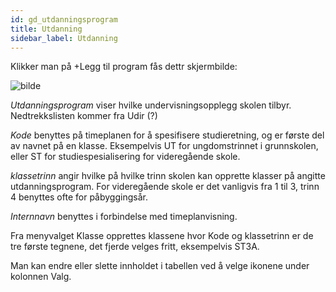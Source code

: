 ```yaml
---
id: gd_utdanningsprogram
title: Utdanning
sidebar_label: Utdanning
---
```

Klikker man på +Legg til program fås dettr skjermbilde:

![bilde](https://github.com/BarmanHanssen/iskole/assets/80097133/337d9614-9804-45cf-a7c1-6d1ece630dab)

_Utdanningsprogram_ viser hvilke undervisningsopplegg skolen tilbyr. Nedtrekkslisten kommer fra Udir (?)

_Kode_ benyttes på timeplanen for å spesifisere studieretning, og er første del av navnet på en klasse. Eksempelvis UT for ungdomstrinnet i grunnskolen, eller ST for studiespesialisering for videregående skole. 

_klassetrinn_ angir hvilke på hvilke trinn skolen kan opprette klasser på angitte utdanningsprogram. For videregående skole er det vanligvis fra 1 til 3, trinn 4 benyttes ofte for påbyggingsår.

_Internnavn_ benyttes i forbindelse med timeplanvisning.

Fra menyvalget Klasse opprettes klassene hvor Kode og klassetrinn er de tre første tegnene, det fjerde velges fritt, eksempelvis ST3A.

Man kan endre eller slette innholdet i tabellen ved å velge ikonene under kolonnen Valg.
